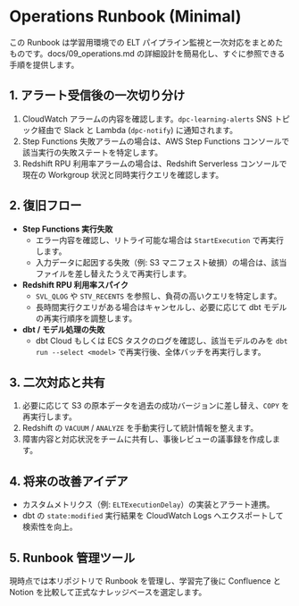 # Operations Runbook (Minimal)

この Runbook は学習用環境での ELT パイプライン監視と一次対応をまとめたものです。docs/09_operations.md の詳細設計を簡易化し、すぐに参照できる手順を提供します。

## 1. アラート受信後の一次切り分け
1. CloudWatch アラームの内容を確認します。`dpc-learning-alerts` SNS トピック経由で Slack と Lambda (`dpc-notify`) に通知されます。
2. Step Functions 失敗アラームの場合は、AWS Step Functions コンソールで該当実行の失敗ステートを特定します。
3. Redshift RPU 利用率アラームの場合は、Redshift Serverless コンソールで現在の Workgroup 状況と同時実行クエリを確認します。

## 2. 復旧フロー
- **Step Functions 実行失敗**
  - エラー内容を確認し、リトライ可能な場合は `StartExecution` で再実行します。
  - 入力データに起因する失敗（例: S3 マニフェスト破損）の場合は、該当ファイルを差し替えたうえで再実行します。
- **Redshift RPU 利用率スパイク**
  - `SVL_QLOG` や `STV_RECENTS` を参照し、負荷の高いクエリを特定します。
  - 長時間実行クエリがある場合はキャンセルし、必要に応じて dbt モデルの再実行順序を調整します。
- **dbt / モデル処理の失敗**
  - dbt Cloud もしくは ECS タスクのログを確認し、該当モデルのみを `dbt run --select <model>` で再実行後、全体バッチを再実行します。

## 3. 二次対応と共有
1. 必要に応じて S3 の原本データを過去の成功バージョンに差し替え、`COPY` を再実行します。
2. Redshift の `VACUUM` / `ANALYZE` を手動実行して統計情報を整えます。
3. 障害内容と対応状況をチームに共有し、事後レビューの議事録を作成します。

## 4. 将来の改善アイデア
- カスタムメトリクス（例: `ELTExecutionDelay`）の実装とアラート連携。
- dbt の `state:modified` 実行結果を CloudWatch Logs へエクスポートして検索性を向上。

## 5. Runbook 管理ツール
現時点では本リポジトリで Runbook を管理し、学習完了後に Confluence と Notion を比較して正式なナレッジベースを選定します。

